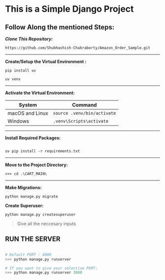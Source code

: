 # This is a Simple Django Project

## Follow Along the mentioned Steps:

___**Clone This Repository:**___ <br>

```
https://github.com/Shubhashish-Chakraborty/Amazon_Order_Sample.git
```

<hr>

**Create/Setup the Virtual Environment :** <br>

```
pip install uv
```

```
uv venv
```

<hr>

**Activate the Virtual Environment:** <br>

| System          | Command                     |
| --------------- | --------------------------- |
| macOS and Linux | `source .venv/bin/activate` |
| Windows      | `.venv\Scripts\activate`    |

<hr>

**Install Required Packages:** <br>

```

uv pip install -r requirements.txt

```

<hr>

**Move to the Project Directory:** <br>

`>>> cd .\CART_MAIN\`

<hr>

**Make Migrations:** <br>

```
python manage.py migrate
```

**Create Superuser:** <br>


```
python manage.py createsuperuser
```

> Give all the neccesary inputs

## RUN THE SERVER

``` python

# Default PORT : 8000
>>> python manage.py runserver

# If you want to give your selective PORT:
>>> python manage.py runserver 3000

```
